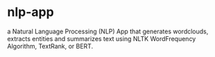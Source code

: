 # nlp-app
a Natural Language Processing (NLP) App that generates wordclouds, extracts entities and summarizes text using NLTK WordFrequency Algorithm, TextRank, or BERT.
